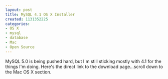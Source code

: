 ```yaml
--- 
layout: post
title: MySQL 4.1 OS X Installer
created: 1131352225
categories: 
- OS X
- mysql
- database
- Mac
- Open Source
---
```

MySQL 5.0 is being pushed hard, but I'm still sticking mostly with 4.1 for the things I'm doing. Here's the direct link to the download page...scroll down to the Mac OS X section.<br />
